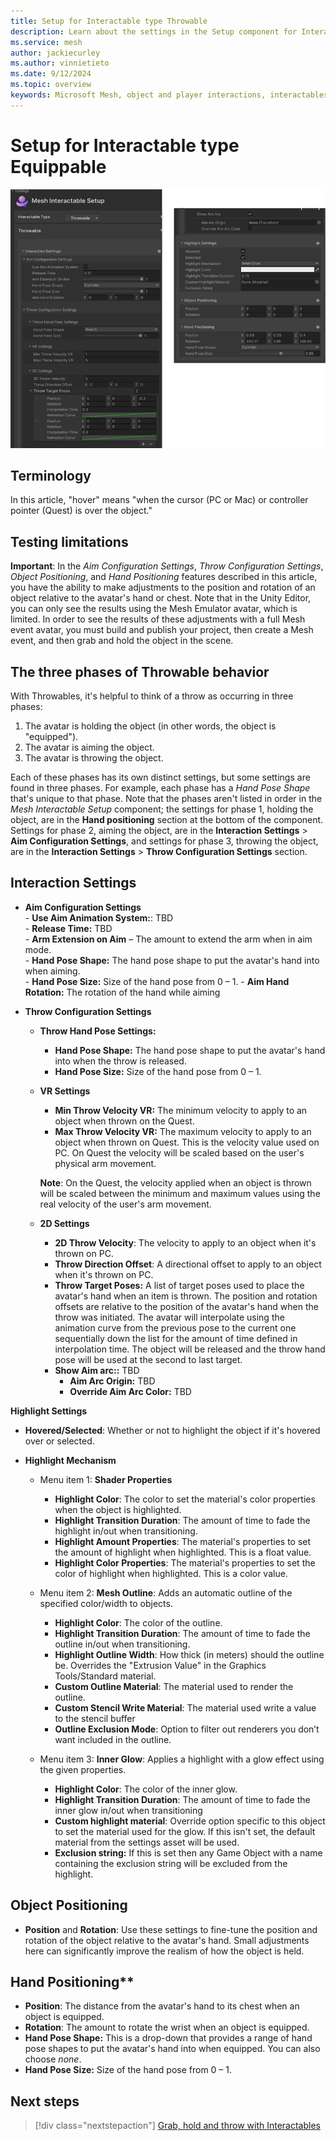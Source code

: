```yaml
---
title: Setup for Interactable type Throwable
description: Learn about the settings in the Setup component for Interactable type Throwable.
ms.service: mesh
author: jackiecurley
ms.author: vinnietieto
ms.date: 9/12/2024
ms.topic: overview
keywords: Microsoft Mesh, object and player interactions, interactables, manipulables, equippables, throwables, avatars, anchors, tethers, triggers, trigger volumes, grab, hold, throw, attach, Mesh emulator, emulator, Mesh Emulation, Basic, throwable
---
```


# Setup for Interactable type Equippable

![__________________](../../../../media/enhance-your-environment/object-player-interactions/interactable-types/005-interactable-setup-throwable.png)

## Terminology

In this article, "hover" means "when the cursor (PC or Mac) or controller pointer (Quest) is over the object."

## Testing limitations

**Important**: In the *Aim Configuration Settings*, *Throw Configuration Settings*, *Object Positioning*, and *Hand Positioning* features described in this article, you have the ability to make adjustments to the position and rotation of an object relative to the avatar's hand or chest. Note that in the Unity Editor, you can only see the results using the Mesh Emulator avatar, which is limited. In order to see the results of these adjustments with a full Mesh event avatar, you must build and publish your project, then create a Mesh event, and then grab and hold the object in the scene. 

## The three phases of Throwable behavior

With Throwables, it's helpful to think of a throw as occurring in three phases:

1. The avatar is holding the object (in other words, the object is "equipped").
2. The avatar is aiming the object.
3. The avatar is throwing the object.

Each of these phases has its own distinct settings, but some settings are found in three phases. For example, each phase has a *Hand Pose Shape* that's unique to that phase. Note that the phases aren't listed in order in the *Mesh Interactable Setup* component; the settings for phase 1, holding the object, are in the **Hand positioning** section at the bottom of the component. Settings for phase 2, aiming the object, are in the **Interaction Settings** > **Aim Configuration Settings**, and settings for phase 3, throwing the object, are in the **Interaction Settings** > **Throw Configuration Settings** section.



## Interaction Settings

- **Aim Configuration Settings**  
        - **Use Aim Animation System:**: TBD  
        - **Release Time:** TBD  
        - **Arm Extension on Aim** – The amount to extend the arm when in aim mode.  
        - **Hand Pose Shape:** The hand pose shape to put the avatar's hand into when aiming.  
        - **Hand Pose Size:** Size of the hand pose from 0 – 1.
        - **Aim Hand Rotation:** The rotation of the hand while aiming  

- **Throw Configuration Settings**

    - **Throw Hand Pose Settings:**  
        - **Hand Pose Shape:** The hand pose shape to put the avatar's hand into when the throw is released.
        - **Hand Pose Size:** Size of the hand pose from 0 – 1.

    - **VR Settings**

        - **Min Throw Velocity VR:** The minimum velocity to apply to an object when thrown on the Quest.
        - **Max Throw Velocity VR:** The maximum velocity to apply to an object when thrown on Quest. This is the velocity value used on PC. On Quest the velocity will be scaled based on the user's physical arm movement.

        **Note**: On the Quest, the velocity applied when an object is thrown will be scaled between the minimum and maximum values using the real velocity of the user's arm movement.

    - **2D Settings**

        - **2D Throw Velocity**: The velocity to apply to an object when it's thrown on PC.
        - **Throw Direction Offset**: A directional offset to apply to an object when it's thrown on PC.
        - **Throw Target Poses:** A list of target poses used to place the avatar's hand when an item is thrown. The position and rotation offsets are relative to the position of the avatar's hand when the throw was initiated. The avatar will interpolate using the animation curve from the previous pose to the current one sequentially down the list for the amount of time defined in interpolation time. The object will be released and the throw hand pose will be used at the second to last target.
        - **Show Aim arc::** TBD  
            - **Aim Arc Origin:** TBD
            - **Override Aim Arc Color:** TBD

**Highlight Settings**

- **Hovered/Selected**: Whether or not to highlight the object if it's hovered over or selected.  

- **Highlight Mechanism**

    - Menu item 1: **Shader Properties**
        - **Highlight Color**: The color to set the material's color properties when the object is highlighted.
        - **Highlight Transition Duration**: The amount of time to fade the highlight in/out when transitioning.
        - **Highlight Amount Properties**: The material's properties to set the amount of highlight when highlighted. This is a float value.
        - **Highlight Color Properties**: The material's properties to set the color of highlight when highlighted. This is a color value.

    - Menu item 2: **Mesh Outline**: Adds an automatic outline of the specified color/width to objects.
        
        - **Highlight Color**: The color of the outline.
        - **Highlight Transition Duration**: The amount of time to fade the outline in/out when transitioning.
        - **Highlight Outline Width**: How thick (in meters) should the outline be. Overrides the "Extrusion Value" in the Graphics Tools/Standard material.
        - **Custom Outline Material**: The material used to render the outline.
        - **Custom Stencil Write Material**: The material used write a value to the stencil buffer
        - **Outline Exclusion Mode**: Option to filter out renderers you don’t want included in the outline.

    - Menu item 3: **Inner Glow**: Applies a highlight with a glow effect using the given properties.

        - **Highlight Color**: The color of the inner glow.
        - **Highlight Transition Duration**: The amount of time to fade the inner glow in/out when transitioning
        - **Custom highlight material**: Override option specific to this object to set the material used for the glow. If this isn't set, the default material from the settings asset will be used.
        -  **Exclusion string:** If this is set then any Game Object with a name containing the exclusion string will be excluded from the highlight.

## Object Positioning

- **Position** and **Rotation**: Use these settings to fine-tune the position and rotation of the object relative to the avatar's hand. Small adjustments here can significantly improve the realism of how the object is held.

## Hand Positioning**

- **Position**: The distance from the avatar's hand to its chest when an object is equipped.  
- **Rotation**: The amount to rotate the wrist when an object is equipped.  
- **Hand Pose Shape:** This is a drop-down that provides a range of hand pose shapes to put the avatar's hand into when equipped. You can also choose *none*.
- **Hand Pose Size:** Size of the hand pose from 0 – 1.  

## Next steps

> [!div class="nextstepaction"]
> [Grab, hold and throw with Interactables](../interactables.md)
